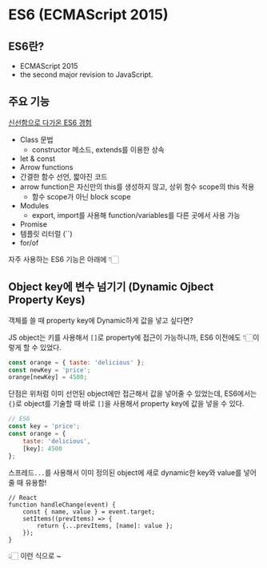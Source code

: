 # ES6 (ECMAScript 2015)

## ES6란?

- ECMAScript 2015
- the second major revision to JavaScript.

## 주요 기능

[신선함으로 다가온 ES6 경험](https://techblog.woowahan.com/2554/)

- Class 문법
  - constructor 메소드, extends를 이용한 상속
- let & const
- Arrow functions
- 간결한 함수 선언, 짧아진 코드
- arrow function은 자신만의 this를 생성하지 않고, 상위 함수 scope의 this 적용
  - 함수 scope가 아닌 block scope
- Modules
  - export, import를 사용해 function/variables를 다른 곳에서 사용 가능
- Promise
- 템플릿 리터럴 (``)
- for/of

자주 사용하는 ES6 기능은 아래에 👇🏻

## Object key에 변수 넘기기 (Dynamic Ojbect Property Keys)

객체를 쓸 때 property key에 Dynamic하게 값을 넣고 싶다면?

JS object는 키를 사용해서 `[]`로 property에 접근이 가능하니까, ES6 이전에도 👇🏻이렇게 할 수 있었다.

```js
const orange = { taste: 'delicious' };
const newKey = 'price';
orange[newKey] = 4500;
```

단점은 위처럼 이미 선언된 object에만 접근해서 값을 넣어줄 수 있었는데, ES6에서는 `{}`로 object를 기술할 때 바로 `[]`을 사용해서 property key에 값을 넣을 수 있다.

```js
// ES6
const key = 'price';
const orange = {
	taste: 'delicious',
	[key]: 4500
};
```

스프레드`...`를 사용해서 이미 정의된 object에 새로 dynamic한 key와 value를 넣어줄 때 유용함!

```js{5}
// React
function handleChange(event) {
	const { name, value } = event.target;
	setItems((prevItems) => {
		return {...prevItems, [name]: value };
	});
}
```

👆🏻 이런 식으로 ~
